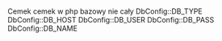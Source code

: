 # 
Cemek
	cemek w php bazowy
 nie cały
DbConfig::DB_TYPE
DbConfig::DB_HOST
DbConfig::DB_USER
DbConfig::DB_PASS
DbConfig::DB_NAME